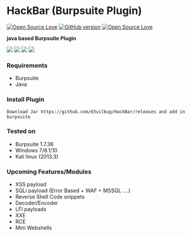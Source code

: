 # HackBar (Burpsuite Plugin)
[![Open Source Love](https://badges.frapsoft.com/os/v1/open-source.svg?v=102)](https://github.com/ellerbrock/open-source-badge/)
[![GitHub version](https://d25lcipzij17d.cloudfront.net/badge.svg?id=gh&type=0.1&v=0.1&x2=0)](http://badge.fury.io/gh/boennemann%2Fbadges)
[![Open Source Love](https://badges.frapsoft.com/os/mit/mit.svg?v=102)](https://github.com/ellerbrock/open-source-badge/)

**java based Burpsuite Plugin**

<img src="https://i.imgur.com/j9T9uEU.png" />

<img src="https://i.imgur.com/wn21OTe.png" />

<img src="https://i.imgur.com/8NC88fK.png" />

<img src="https://i.imgur.com/Nm8dnBL.png" />

### Requirements
- Burpsuite
- Java

### Install Plugin

	Download Jar https://github.com/d3vilbug/HackBar/releases and add in burpsuite

### Tested on
- Burpsuite 1.7.36
- Windows 7/8.1/10
- Kali linux (2013.3)

### Upcoming Features/Modules
- XSS payload
- SQLi payload (Error Based + WAF + MSSQL ....)
- Reverse Shell Code snippets
- Decoder/Encoder
- LFI payloads
- XXE
- RCE
- Mini Webshells
